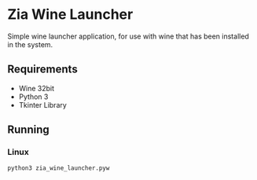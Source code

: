 # Zia Wine Launcher
Simple wine launcher application, for use with wine that has been installed in the system.

## Requirements

- Wine 32bit
- Python 3
- Tkinter Library

## Running 

### Linux

```shell
python3 zia_wine_launcher.pyw
```
